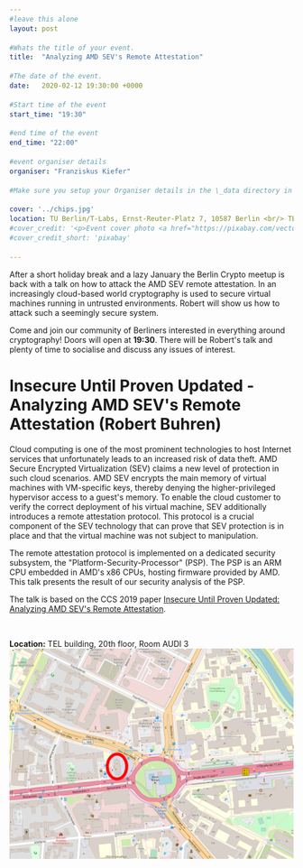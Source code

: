 ```yaml
---
#leave this alone
layout: post

#Whats the title of your event.
title:  "Analyzing AMD SEV's Remote Attestation"

#The date of the event.
date:   2020-02-12 19:30:00 +0000

#Start time of the event
start_time: "19:30"

#end time of the event
end_time: "22:00"

#event organiser details
organiser: "Franziskus Kiefer"

#Make sure you setup your Organiser details in the \_data directory in the organisers.yml file

cover: '../chips.jpg'
location: TU Berlin/T-Labs, Ernst-Reuter-Platz 7, 10587 Berlin <br/> TEL building, 20th floor, Room AUDI 3
#cover_credit: '<p>Event cover photo <a href="https://pixabay.com/vectors/dangling-giving-hands-human-keys-2023222/">"Dangling Keys"</a><span> and <a href="https://pixabay.com/illustrations/background-christmas-vintage-old-1787033/">"Vintage Christmas Background"</a><span> from <a href="https://pixabay.com/">pixabay</a></span> is licensed under <a href="https://pixabay.com/service/license/" style="margin-right: 5px;">Pixabay License</a></p>'
#cover_credit_short: 'pixabay'

---
```


After a short holiday break and a lazy January the Berlin Crypto meetup is back with a talk on how to attack the AMD SEV remote attestation.
In an increasingly cloud-based world cryptography is used to secure virtual machines running in untrusted environments.
Robert will show us how to attack such a seemingly secure system.

Come and join our community of Berliners interested in everything around cryptography!
Doors will open at **19:30**. There will be Robert's talk and plenty of time to socialise and discuss any issues of interest.

# Insecure Until Proven Updated - Analyzing AMD SEV's Remote Attestation (Robert Buhren)
Cloud computing is one of the most prominent technologies to host Internet services that unfortunately leads to an increased risk of data theft.
AMD Secure Encrypted Virtualization (SEV) claims a new level of
protection in such cloud scenarios.
AMD SEV encrypts the main memory of virtual machines with VM-specific
keys, thereby denying the higher-privileged hypervisor access to a
guest's memory.
To enable the cloud customer to verify the correct deployment of his
virtual machine, SEV additionally introduces a remote attestation
protocol.
This protocol is a crucial component of the SEV technology that can
prove that SEV protection is in place and that the virtual machine was
not subject to manipulation.

The remote attestation protocol is implemented on a dedicated security
subsystem, the "Platform-Security-Processor" (PSP).
The PSP is an ARM CPU embedded in AMD's x86 CPUs, hosting firmware
provided by AMD.
This talk presents the result of our security analysis of the PSP.

The talk is based on the CCS 2019 paper [Insecure Until Proven Updated: Analyzing AMD SEV's Remote Attestation](https://dl.acm.org/doi/10.1145/3319535.3354216).

<br/>

**Location:** TEL building, 20th floor, Room AUDI 3
![Getting there](/tlabs.jpg)

<br/>
<div id="eventbrite-widget-container-91762458985"></div>

<script src="https://www.eventbrite.co.uk/static/widgets/eb_widgets.js"></script>

<script type="text/javascript">
    var exampleCallback = function() {
        console.log('Order complete!');
    };

    window.EBWidgets.createWidget({
        // Required
        widgetType: 'checkout',
        eventId: '91762458985',
        iframeContainerId: 'eventbrite-widget-container-91762458985',

        // Optional
        iframeContainerHeight: 425,  // Widget height in pixels. Defaults to a minimum of 425px if not provided
        onOrderComplete: exampleCallback  // Method called when an order has successfully completed
    });
</script>